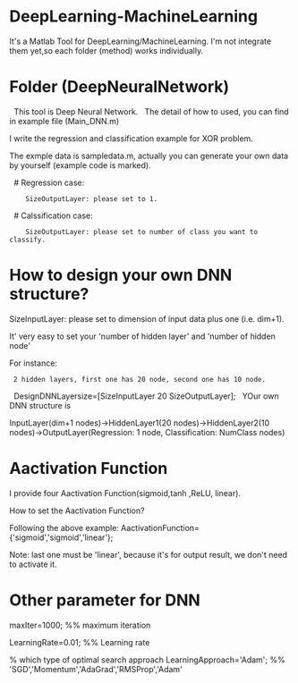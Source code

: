 # DeepLearning-MachineLearning

It's a Matlab Tool for DeepLearning/MachineLearning.
I'm not integrate them yet,so each folder (method) works individually.

# Folder (DeepNeuralNetwork)
   This tool is Deep Neural Network.
   
   The detail of how to used, you can find in example file (Main_DNN.m)

   I write the regression and classification example for XOR problem.
   
   The exmple data is sampledata.m, actually you can generate your own data by yourself (example code is marked).
   
   
   # Regression case:
        
        SizeOutputLayer: please set to 1.
   
   # Calssification case:
        
        SizeOutputLayer: please set to number of class you want to classify.
   
   # How to design your own DNN structure?
   
   SizeInputLayer: please set to dimension of input data plus one (i.e. dim+1).
   
   It' very easy to set your 'number of hidden layer' and 'number of hidden node'
   
   For instance: 
     
     2 hidden layers, first one has 20 node, second one has 10 node.
    
     DesignDNNLayersize=[SizeInputLayer 20 SizeOutputLayer]; 
   
   YOur own DNN structure is
   
   InputLayer(dim+1 nodes)→HiddenLayer1(20 nodes)→HiddenLayer2(10 nodes)→OutputLayer(Regression: 1 node, Classification: NumClass nodes)
   
   # Aactivation Function
   
   I provide four Aactivation Function(sigmoid,tanh ,ReLU, linear). 
   
   How to set the Aactivation Function?
   
   Following the above example:
   AactivationFunction={'sigmoid','sigmoid','linear'}; 
  
  Note: last one must be 'linear', because it's for output result, we don't need to activate it.
   
   # Other parameter for DNN
   
   maxIter=1000; %% maximum iteration 
   
   LearningRate=0.01; %% Learning rate
   
   % which type of optimal search approach
   LearningApproach='Adam'; %% 'SGD','Momentum','AdaGrad','RMSProp','Adam'
